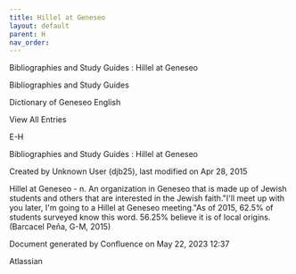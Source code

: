 ```yaml
---
title: Hillel at Geneseo
layout: default
parent: H
nav_order:
---
```


Bibliographies and Study Guides : Hillel at Geneseo

Bibliographies and Study Guides

Dictionary of Geneseo English

View All Entries

E-H

Bibliographies and Study Guides : Hillel at Geneseo

Created by  Unknown User (djb25), last modified on Apr 28, 2015

Hillel at Geneseo - n. An organization in Geneseo that is made up of Jewish students and others that are interested in the Jewish faith.&quot;I'll meet up with you later, I'm going to a Hillel at Geneseo meeting.&quot;As of 2015, 62.5% of students surveyed know this word. 56.25% believe it is of local origins.(Barcacel Peña, G-M, 2015) 

Document generated by Confluence on May 22, 2023 12:37

Atlassian
